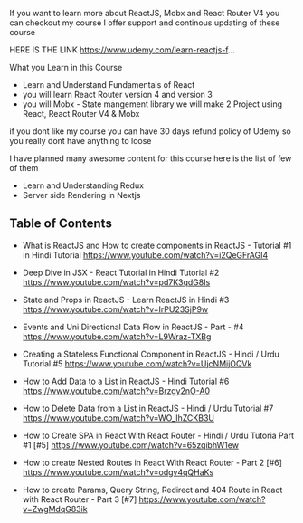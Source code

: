 If you want to learn more about ReactJS, Mobx and React Router V4 you can checkout my course I offer support and continous updating of these course

HERE IS THE LINK https://www.udemy.com/learn-reactjs-f...

What you Learn in this Course

- Learn and Understand Fundamentals of React
- you will learn React Router version 4 and version 3
- you will Mobx - State mangement library we will make 2 Project using React, React Router V4 & Mobx

if you dont like my course you can have 30 days refund policy of Udemy so you really dont have anything to loose

I have planned many awesome content for this course here is the list of few of them

- Learn and Understanding Redux
- Server side Rendering in Nextjs

## Table of Contents

- What is ReactJS and How to create components in ReactJS - Tutorial #1 in Hindi Tutorial 
https://www.youtube.com/watch?v=i2QeGFrAGI4

- Deep Dive in JSX - React Tutorial in Hindi Tutorial #2 
https://www.youtube.com/watch?v=pd7K3qdG8Is

- State and Props in ReactJS - Learn ReactJS in Hindi #3 
https://www.youtube.com/watch?v=IrPU23SjP9w

- Events and Uni Directional Data Flow in ReactJS - Part - #4 
https://www.youtube.com/watch?v=L9Wraz-TXBg

- Creating a Stateless Functional Component in ReactJS - Hindi / Urdu Tutorial #5 
https://www.youtube.com/watch?v=UjcNMijOQVk

- How to Add Data to a List in ReactJS - Hindi Tutorial #6 
https://www.youtube.com/watch?v=Brzgy2nO-A0

- How to Delete Data from a List in ReactJS - Hindi / Urdu Tutorial #7 
https://www.youtube.com/watch?v=WO_IhZCKB3U

- How to Create SPA in React With React Router - Hindi / Urdu Tutoria Part #1 [#5] 
https://www.youtube.com/watch?v=65zqibhW1ew

- How to create Nested Routes in React With React Router - Part 2 [#6] 
https://www.youtube.com/watch?v=odgv4qQHaKs

- How to create Params, Query String, Redirect and 404 Route in React with React Router - Part 3 [#7] 
https://www.youtube.com/watch?v=ZwgMdqG83ik
